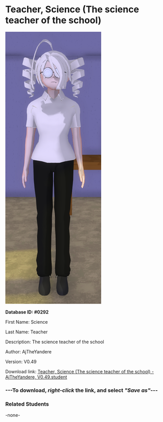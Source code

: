 # Teacher, Science (The science teacher of the school)

<img src="../../Files/Images/Teacher, Science (The science teacher of the school).png" title="Teacher, Science (The science teacher of the school) - AjTheYandere, V0.49">

**Database ID: #0292**

First Name: Science

Last Name: Teacher

Description: The science teacher of the school

Author: AjTheYandere

Version: V0.49

Download link: <a href="https://raw.githubusercontent.com/Arbiter1223/Daigaku-Gurashi-Custom-Students/master/Files/Student%20Files/Teacher%2C%20Science%20(The%20science%20teacher%20of%20the%20school)%20-%20AjTheYandere%2C%20V0.49.student">Teacher, Science (The science teacher of the school) - AjTheYandere, V0.49.student</a>

### ---**To download, _right-click_ the link, and select _"Save as"_**---

### Related Students

-none-
